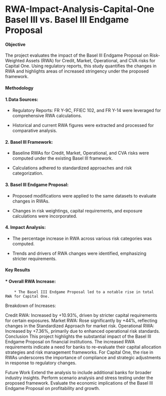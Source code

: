 # RWA-Impact-Analysis-Capital-One Basel III vs. Basel III Endgame Proposal

#### Objective

The project evaluates the impact of the Basel III Endgame Proposal on Risk-Weighted Assets (RWA) for Credit, Market, Operational, and CVA risks for Capital One. Using regulatory reports, this study quantifies the changes in RWA and highlights areas of increased stringency under the proposed framework.

#### Methodology
#### 1.Data Sources:

* Regulatory Reports: FR Y-9C, FFIEC 102, and FR Y-14 were leveraged for comprehensive RWA calculations.

* Historical and current RWA figures were extracted and processed for comparative analysis.
#### 2. Basel III Framework:

* Baseline RWAs for Credit, Market, Operational, and CVA risks were computed under the existing Basel III framework.

* Calculations adhered to standardized approaches and risk categorization.
  
#### 3. Basel III Endgame Proposal:

* Proposed modifications were applied to the same datasets to evaluate changes in RWAs.

* Changes in risk weightings, capital requirements, and exposure calculations were incorporated.

#### 4. Impact Analysis:

* The percentage increase in RWA across various risk categories was computed.

* Trends and drivers of RWA changes were identified, emphasizing stricter requirements.

#### Key Results

#### * Overall RWA Increase:

        * The Basel III Endgame Proposal led to a notable rise in total RWA for Capital One.
Breakdown of Increases:

Credit RWA: Increased by +10.93%, driven by stricter capital requirements for certain exposures.
Market RWA: Rose significantly by +44%, reflecting changes in the Standardized Approach for market risk.
Operational RWA: Increased by +7.36%, primarily due to enhanced operational risk standards.
Conclusion
This project highlights the substantial impact of the Basel III Endgame Proposal on financial institutions. The increased RWA requirements indicate a need for banks to re-evaluate their capital allocation strategies and risk management frameworks. For Capital One, the rise in RWAs underscores the importance of compliance and strategic adjustments in response to regulatory changes.

Future Work
Extend the analysis to include additional banks for broader industry insights.
Perform scenario analysis and stress testing under the proposed framework.
Evaluate the economic implications of the Basel III Endgame Proposal on profitability and growth.
